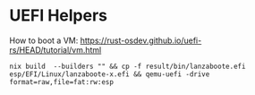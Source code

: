 

# UEFI Helpers

How to boot a VM: https://rust-osdev.github.io/uefi-rs/HEAD/tutorial/vm.html

```
nix build  --builders "" && cp -f result/bin/lanzaboote.efi esp/EFI/Linux/lanzaboote-x.efi && qemu-uefi -drive format=raw,file=fat:rw:esp
```
